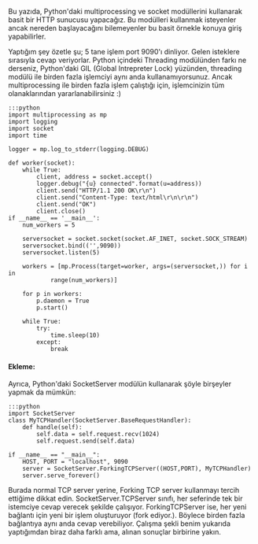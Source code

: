 <!--
.. date: 2011-10-17 19:42:00
.. title: Python ile soket programlama ve multiprocessing modülü
.. slug: soket-programlama-ve-multiprocessing
.. description: Multiprocessing ve socket modüllerini öğrenmek için bu yazıdaki örnekleri inceleyebilirsiniz. Basitçe anlattım.
-->

Bu yazıda, Python'daki multiprocessing ve socket modüllerini kullanarak
basit bir HTTP sunucusu yapacağız. Bu modülleri kullanmak isteyenler
ancak nereden başlayacağını bilemeyenler bu basit örnekle konuya giriş
yapabilirler.

Yaptığım şey özetle şu; 5 tane işlem port 9090'ı
dinliyor. Gelen isteklere sırasıyla cevap veriyorlar. Python içindeki
Threading modülünden farkı ne derseniz, Python'daki GIL (Global
Intrepreter Lock) yüzünden, threading modülü ile birden fazla işlemciyi
aynı anda kullanamıyorsunuz. Ancak multiprocessing ile birden fazla
işlem çalıştığı için, işlemcinizin tüm olanaklarından
yararlanabilirsiniz :) <!-- TEASER_END -->

    :::python
    import multiprocessing as mp
    import logging
    import socket
    import time
    
    logger = mp.log_to_stderr(logging.DEBUG)
    
    def worker(socket):
        while True:
            client, address = socket.accept()
            logger.debug("{u} connected".format(u=address))
            client.send("HTTP/1.1 200 OK\r\n")
            client.send("Content-Type: text/html\r\n\r\n")
            client.send("OK")
            client.close()
    if __name__ == '__main__':
        num_workers = 5
    
        serversocket = socket.socket(socket.AF_INET, socket.SOCK_STREAM)
        serversocket.bind(('',9090))
        serversocket.listen(5)
    
        workers = [mp.Process(target=worker, args=(serversocket,)) for i in
                range(num_workers)]
    
        for p in workers:
            p.daemon = True
            p.start()
    
        while True:
            try:
                time.sleep(10)
            except:
                break
    

#### Ekleme:

Ayrıca, Python'daki SocketServer modülün kullanarak şöyle birşeyler
yapmak da mümkün:

    :::python
    import SocketServer
    class MyTCPHandler(SocketServer.BaseRequestHandler):
        def handle(self):
            self.data = self.request.recv(1024)
            self.request.send(self.data)
    
    if __name__ == "__main__":
        HOST, PORT = "localhost", 9090
        server = SocketServer.ForkingTCPServer((HOST,PORT), MyTCPHandler)
        server.serve_forever()
    

Burada normal TCP server yerine, Forking TCP server kullanmayı tercih
ettiğime dikkat edin. SocketServer.TCPServer sınıfı, her seferinde tek
bir istemciye cevap verecek şekilde çalışıyor. ForkingTCPServer ise, her
yeni bağlantı için yeni bir işlem oluşturuyor (fork ediyor.). Böylece
birden fazla bağlantıya aynı anda cevap verebiliyor. Çalışma şekli benim
yukarıda yaptığımdan biraz daha farklı ama, alınan sonuçlar birbirine
yakın.